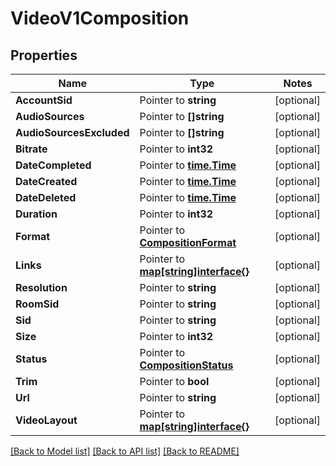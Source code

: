 # VideoV1Composition

## Properties
Name | Type | Notes
------------ | ------------- | -------------
**AccountSid** | Pointer to **string** | [optional] 
**AudioSources** | Pointer to **[]string** | [optional] 
**AudioSourcesExcluded** | Pointer to **[]string** | [optional] 
**Bitrate** | Pointer to **int32** | [optional] 
**DateCompleted** | Pointer to [**time.Time**](time.Time.md) | [optional] 
**DateCreated** | Pointer to [**time.Time**](time.Time.md) | [optional] 
**DateDeleted** | Pointer to [**time.Time**](time.Time.md) | [optional] 
**Duration** | Pointer to **int32** | [optional] 
**Format** | Pointer to [**CompositionFormat**](composition_format.md) | [optional] 
**Links** | Pointer to [**map[string]interface{}**](.md) | [optional] 
**Resolution** | Pointer to **string** | [optional] 
**RoomSid** | Pointer to **string** | [optional] 
**Sid** | Pointer to **string** | [optional] 
**Size** | Pointer to **int32** | [optional] 
**Status** | Pointer to [**CompositionStatus**](composition_status.md) | [optional] 
**Trim** | Pointer to **bool** | [optional] 
**Url** | Pointer to **string** | [optional] 
**VideoLayout** | Pointer to [**map[string]interface{}**](.md) | [optional] 

[[Back to Model list]](../README.md#documentation-for-models) [[Back to API list]](../README.md#documentation-for-api-endpoints) [[Back to README]](../README.md)


